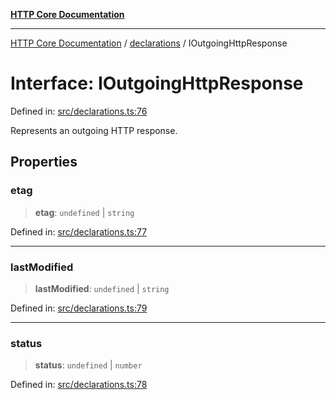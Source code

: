 [**HTTP Core Documentation**](../../README.md)

***

[HTTP Core Documentation](../../README.md) / [declarations](../README.md) / IOutgoingHttpResponse

# Interface: IOutgoingHttpResponse

Defined in: [src/declarations.ts:76](https://github.com/stonemjs/http-core/blob/0d24f1311c8ffc69c0f21ab48badb00539c57ea4/src/declarations.ts#L76)

Represents an outgoing HTTP response.

## Properties

### etag

> **etag**: `undefined` \| `string`

Defined in: [src/declarations.ts:77](https://github.com/stonemjs/http-core/blob/0d24f1311c8ffc69c0f21ab48badb00539c57ea4/src/declarations.ts#L77)

***

### lastModified

> **lastModified**: `undefined` \| `string`

Defined in: [src/declarations.ts:79](https://github.com/stonemjs/http-core/blob/0d24f1311c8ffc69c0f21ab48badb00539c57ea4/src/declarations.ts#L79)

***

### status

> **status**: `undefined` \| `number`

Defined in: [src/declarations.ts:78](https://github.com/stonemjs/http-core/blob/0d24f1311c8ffc69c0f21ab48badb00539c57ea4/src/declarations.ts#L78)
